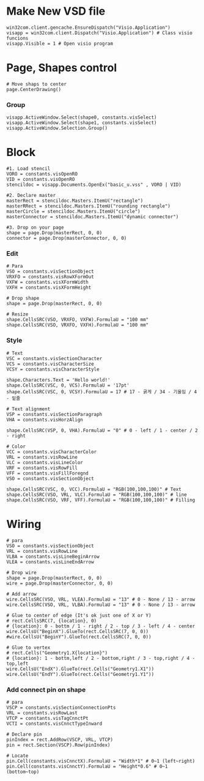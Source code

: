 # Make New VSD file

    win32com.client.gencache.EnsureDispatch("Visio.Application")
    visapp = win32com.client.Dispatch("Visio.Application") # Class visio funcions
    visapp.Visible = 1 # Open visio program

# Page, Shapes control

    # Move shaps to center
    page.CenterDrawing()

### Group
    visapp.ActiveWindow.Select(shape0, constants.visSelect)
    visapp.ActiveWindow.Select(shape1, constants.visSelect)
    visapp.ActiveWindow.Selection.Group()

# Block

    #1. Load stencil
    VORO = constants.visOpenRO
    VID = constants.visOpenRO
    stencildoc = visapp.Documents.OpenEx("basic_u.vss" , VORO | VID)

    #2. Declare master
    masterRect = stencildoc.Masters.ItemU("rectangle")
    masterRRect = stencildoc.Masters.ItemU("rounding rectangle")
    masterCircle = stencildoc.Masters.ItemU("circle")
    masterConnector = stencildoc.Masters.ItemU("dynamic connector")

    #3. Drop on your page
    shape = page.Drop(masterRect, 0, 0)
    connector = page.Drop(masterConnector, 0, 0)

### Edit

    # Para
    VSO = constants.visSectionObject
    VRXFO = constants.visRowXFormOut
    VXFW = constants.visXFormWidth
    VXFH = constants.visXFormHeight

    # Drop shape
    shape = page.Drop(masterRect, 0, 0)

    # Resize
    shape.CellsSRC(VSO, VRXFO, VXFW).FormulaU = "100 mm"
    shape.CellsSRC(VSO, VRXFO, VXFH).FormulaU = "100 mm"

### Style

    # Text
    VSC = constants.visSectionCharacter
    VCS = constants.visCharacterSize
    VCSY = constants.visCharacterStyle

    shape.Characters.Text = 'Hello world!'
    shape.CellsSRC(VSC, 0, VCS).FormulaU = '17pt'
    shape.CellsSRC(VSC, 0, VCSY).FormulaU = 17 # 17 - 굵게 / 34 - 기울임 / 4 - 밑줄

    # Text alignment
    VSP = constants.visSectionParagraph
    VHA = constants.visHorzAlign

    shape.CellsSRC(VSP, 0, VHA).FormulaU = "0" # 0 - left / 1 - center / 2 - right

    # Color
    VCC = constants.visCharacterColor
    VRL = constants.visRowLine
    VLC = constants.visLineColor
    VRF = constants.visRowFill
    VFF = constants.visFillForegnd
    VSO = constants.visSectionObject

    shape.CellsSRC(VSC, 0, VCC).FormulaU = "RGB(100,100,100)" # Text
    shape.CellsSRC(VSO, VRL, VLC).FormulaU = "RGB(100,100,100)" # line
    shape.CellsSRC(VSO, VRF, VFF).FormulaU = "RGB(100,100,100)" # Filling
    

# Wiring

    # para
    VSO = constants.visSectionObject
    VRL = constants.visRowLine
    VLBA = constants.visLineBeginArrow
    VLEA = constants.visLineEndArrow

    # Drop wire
    shape = page.Drop(masterRect, 0, 0)
    wire = page.Drop(masterConnector, 0, 0)

    # Add arrow
    wire.CellsSRC(VSO, VRL, VLEA).FormulaU = "13" # 0 - None / 13 - arrow
    wire.CellsSRC(VSO, VRL, VLBA).FormulaU = "13" # 0 - None / 13 - arrow

    # Glue to center of edge (It's ok just one of X or Y)
    # rect.CellsSRC(7, {location}, 0)
    # {location}: 0 - bottm / 1 - right / 2 - top / 3 - left / 4 - center
    wire.CellsU("BeginX").GlueTo(rect.CellsSRC(7, 0, 0))
    #wire.CellsU("BeginY").GlueTo(rect.CellsSRC(7, 0, 0))

    # Glue to vertex
    # rect.Cells("Geometry1.X{location}")
    # {location}: 1 - bottm,left / 2 - bottom,right / 3 - top,right / 4 - top,left
    wire.CellsU("EndX").GlueTo(rect.Cells("Geometry1.X1"))
    wire.CellsU("EndY").GlueTo(rect.Cells("Geometry1.Y1"))

### Add connect pin on shape

    # para
    VSCP = constants.visSectionConnectionPts
    VRL = constants.visRowLast
    VTCP = constants.visTagCnnctPt
    VCTI = constants.visCnnctTypeInward 

    # Declare pin
    pinIndex = rect.AddRow(VSCP, VRL, VTCP)
    pin = rect.Section(VSCP).Row(pinIndex)

    # Locate
    pin.Cell(constants.visCnnctX).FormulaU = "Width*1" # 0~1 (left~right)
    pin.Cell(constants.visCnnctY).FormulaU = "Height*0.6" # 0~1 (bottom~top)
